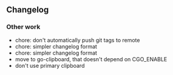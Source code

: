 ## Changelog
### Other work
* chore: don't automatically push git tags to remote
* chore: simpler changelog format
* chore: simpler changelog format
* move to go-clipboard, that doesn't depend on CGO_ENABLE
* don't use primary clipboard
